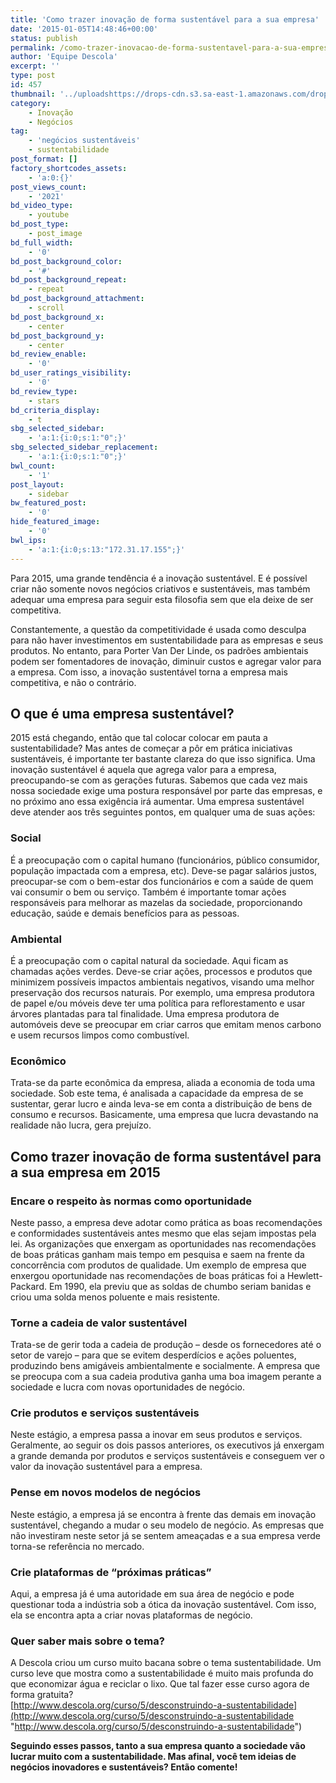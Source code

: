 ```yaml
---
title: 'Como trazer inovação de forma sustentável para a sua empresa'
date: '2015-01-05T14:48:46+00:00'
status: publish
permalink: /como-trazer-inovacao-de-forma-sustentavel-para-a-sua-empresa
author: 'Equipe Descola'
excerpt: ''
type: post
id: 457
thumbnail: '../uploadshttps://drops-cdn.s3.sa-east-1.amazonaws.com/drops-new/wp-content/uploads/2015/01/05144846/images1-150x150.jpg'
category:
    - Inovação
    - Negócios
tag:
    - 'negócios sustentáveis'
    - sustentabilidade
post_format: []
factory_shortcodes_assets:
    - 'a:0:{}'
post_views_count:
    - '2021'
bd_video_type:
    - youtube
bd_post_type:
    - post_image
bd_full_width:
    - '0'
bd_post_background_color:
    - '#'
bd_post_background_repeat:
    - repeat
bd_post_background_attachment:
    - scroll
bd_post_background_x:
    - center
bd_post_background_y:
    - center
bd_review_enable:
    - '0'
bd_user_ratings_visibility:
    - '0'
bd_review_type:
    - stars
bd_criteria_display:
    - t
sbg_selected_sidebar:
    - 'a:1:{i:0;s:1:"0";}'
sbg_selected_sidebar_replacement:
    - 'a:1:{i:0;s:1:"0";}'
bwl_count:
    - '1'
post_layout:
    - sidebar
bw_featured_post:
    - '0'
hide_featured_image:
    - '0'
bwl_ips:
    - 'a:1:{i:0;s:13:"172.31.17.155";}'
---
```

Para 2015, uma grande tendência é a inovação sustentável. E é possível criar não somente novos negócios criativos e sustentáveis, mas também adequar uma empresa para seguir esta filosofia sem que ela deixe de ser competitiva.

Constantemente, a questão da competitividade é usada como desculpa para não haver investimentos em sustentabilidade para as empresas e seus produtos. No entanto, para Porter Van Der Linde, os padrões ambientais podem ser fomentadores de inovação, diminuir custos e agregar valor para a empresa. Com isso, a inovação sustentável torna a empresa mais competitiva, e não o contrário.

O que é uma empresa sustentável?
--------------------------------

2015 está chegando, então que tal colocar colocar em pauta a sustentabilidade? Mas antes de começar a pôr em prática iniciativas sustentáveis, é importante ter bastante clareza do que isso significa. Uma inovação sustentável é aquela que agrega valor para a empresa, preocupando-se com as gerações futuras. Sabemos que cada vez mais nossa sociedade exige uma postura responsável por parte das empresas, e no próximo ano essa exigência irá aumentar. Uma empresa sustentável deve atender aos três seguintes pontos, em qualquer uma de suas ações:

### **Social**

É a preocupação com o capital humano (funcionários, público consumidor, população impactada com a empresa, etc). Deve-se pagar salários justos, preocupar-se com o bem-estar dos funcionários e com a saúde de quem vai consumir o bem ou serviço. Também é importante tomar ações responsáveis para melhorar as mazelas da sociedade, proporcionando educação, saúde e demais benefícios para as pessoas.

### **Ambiental**

É a preocupação com o capital natural da sociedade. Aqui ficam as chamadas ações verdes. Deve-se criar ações, processos e produtos que minimizem possíveis impactos ambientais negativos, visando uma melhor preservação dos recursos naturais. Por exemplo, uma empresa produtora de papel e/ou móveis deve ter uma política para reflorestamento e usar árvores plantadas para tal finalidade. Uma empresa produtora de automóveis deve se preocupar em criar carros que emitam menos carbono e usem recursos limpos como combustível.

### **Econômico**

Trata-se da parte econômica da empresa, aliada a economia de toda uma sociedade. Sob este tema, é analisada a capacidade da empresa de se sustentar, gerar lucro e ainda leva-se em conta a distribuição de bens de consumo e recursos. Basicamente, uma empresa que lucra devastando na realidade não lucra, gera prejuízo.

Como trazer inovação de forma sustentável para a sua empresa em 2015
--------------------------------------------------------------------

### Encare o respeito às normas como oportunidade

Neste passo, a empresa deve adotar como prática as boas recomendações e conformidades sustentáveis antes mesmo que elas sejam impostas pela lei. As organizações que enxergam as oportunidades nas recomendações de boas práticas ganham mais tempo em pesquisa e saem na frente da concorrência com produtos de qualidade. Um exemplo de empresa que enxergou oportunidade nas recomendações de boas práticas foi a Hewlett-Packard. Em 1990, ela previu que as soldas de chumbo seriam banidas e criou uma solda menos poluente e mais resistente.

### Torne a cadeia de valor sustentável

Trata-se de gerir toda a cadeia de produção – desde os fornecedores até o setor de varejo – para que se evitem desperdícios e ações poluentes, produzindo bens amigáveis ambientalmente e socialmente. A empresa que se preocupa com a sua cadeia produtiva ganha uma boa imagem perante a sociedade e lucra com novas oportunidades de negócio.

### Crie produtos e serviços sustentáveis

Neste estágio, a empresa passa a inovar em seus produtos e serviços. Geralmente, ao seguir os dois passos anteriores, os executivos já enxergam a grande demanda por produtos e serviços sustentáveis e conseguem ver o valor da inovação sustentável para a empresa.

### Pense em novos modelos de negócios

Neste estágio, a empresa já se encontra à frente das demais em inovação sustentável, chegando a mudar o seu modelo de negócio. As empresas que não investiram neste setor já se sentem ameaçadas e a sua empresa verde torna-se referência no mercado.

### Crie plataformas de “próximas práticas”

Aqui, a empresa já é uma autoridade em sua área de negócio e pode questionar toda a indústria sob a ótica da inovação sustentável. Com isso, ela se encontra apta a criar novas plataformas de negócio.

### Quer saber mais sobre o tema?

A Descola criou um curso muito bacana sobre o tema sustentabilidade. Um curso leve que mostra como a sustentabilidade é muito mais profunda do que economizar água e reciclar o lixo. Que tal fazer esse curso agora de forma gratuita?  
[http://www.descola.org/curso/5/desconstruindo-a-sustentabilidade](http://www.descola.org/curso/5/desconstruindo-a-sustentabilidade "http://www.descola.org/curso/5/desconstruindo-a-sustentabilidade")

 **Seguindo esses passos, tanto a sua empresa quanto a sociedade vão lucrar muito com a sustentabilidade. Mas afinal, você tem ideias de negócios inovadores e sustentáveis? Então comente!**